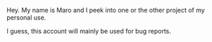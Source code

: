 Hey. My name is Maro and I peek into one or the other project of my personal use.

I guess, this account will mainly be used for bug reports.

<!---
mapfeld/mapfeld is a ✨ special ✨ repository because its `README.md` (this file) appears on your GitHub profile.
You can click the Preview link to take a look at your changes.
--->
